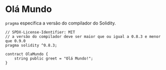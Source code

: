 # Olá Mundo

`pragma` especifica a versão do compilador do Solidity.

```solidity
// SPDX-License-Identifier: MIT
// a versão do compilador deve ser maior que ou igual a 0.8.3 e menor que 0.9.0
pragma solidity ^0.8.3;

contract OlaMundo {
    string public greet = "Olá Mundo!";
}
```

